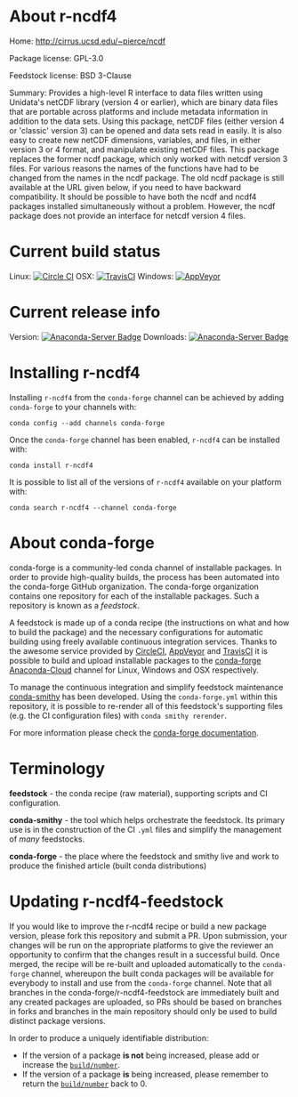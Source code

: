 About r-ncdf4
=============

Home: http://cirrus.ucsd.edu/~pierce/ncdf

Package license: GPL-3.0

Feedstock license: BSD 3-Clause

Summary: Provides a high-level R interface to  data files written using Unidata's netCDF library (version 4 or earlier), which are binary data files that are portable  across platforms and include metadata information in addition to the data sets.   Using this package, netCDF files (either version 4  or 'classic' version 3) can be opened and data sets read in easily. It is also easy to create new netCDF dimensions, variables, and files, in either version 3 or 4 format, and manipulate existing netCDF files. This package replaces the former ncdf package, which only worked with netcdf version 3 files.  For various reasons the names of the functions have had to be changed from the names in the ncdf package.  The old ncdf package is still available at the URL given below, if you need to have backward compatibility. It should be possible to have both the ncdf and ncdf4 packages installed simultaneously without a problem. However, the ncdf package does not provide an interface for netcdf version 4 files.



Current build status
====================

Linux: [![Circle CI](https://circleci.com/gh/conda-forge/r-ncdf4-feedstock.svg?style=shield)](https://circleci.com/gh/conda-forge/r-ncdf4-feedstock)
OSX: [![TravisCI](https://travis-ci.org/conda-forge/r-ncdf4-feedstock.svg?branch=master)](https://travis-ci.org/conda-forge/r-ncdf4-feedstock)
Windows: [![AppVeyor](https://ci.appveyor.com/api/projects/status/github/conda-forge/r-ncdf4-feedstock?svg=True)](https://ci.appveyor.com/project/conda-forge/r-ncdf4-feedstock/branch/master)

Current release info
====================
Version: [![Anaconda-Server Badge](https://anaconda.org/conda-forge/r-ncdf4/badges/version.svg)](https://anaconda.org/conda-forge/r-ncdf4)
Downloads: [![Anaconda-Server Badge](https://anaconda.org/conda-forge/r-ncdf4/badges/downloads.svg)](https://anaconda.org/conda-forge/r-ncdf4)

Installing r-ncdf4
==================

Installing `r-ncdf4` from the `conda-forge` channel can be achieved by adding `conda-forge` to your channels with:

```
conda config --add channels conda-forge
```

Once the `conda-forge` channel has been enabled, `r-ncdf4` can be installed with:

```
conda install r-ncdf4
```

It is possible to list all of the versions of `r-ncdf4` available on your platform with:

```
conda search r-ncdf4 --channel conda-forge
```


About conda-forge
=================

conda-forge is a community-led conda channel of installable packages.
In order to provide high-quality builds, the process has been automated into the
conda-forge GitHub organization. The conda-forge organization contains one repository
for each of the installable packages. Such a repository is known as a *feedstock*.

A feedstock is made up of a conda recipe (the instructions on what and how to build
the package) and the necessary configurations for automatic building using freely
available continuous integration services. Thanks to the awesome service provided by
[CircleCI](https://circleci.com/), [AppVeyor](http://www.appveyor.com/)
and [TravisCI](https://travis-ci.org/) it is possible to build and upload installable
packages to the [conda-forge](https://anaconda.org/conda-forge)
[Anaconda-Cloud](http://docs.anaconda.org/) channel for Linux, Windows and OSX respectively.

To manage the continuous integration and simplify feedstock maintenance
[conda-smithy](http://github.com/conda-forge/conda-smithy) has been developed.
Using the ``conda-forge.yml`` within this repository, it is possible to re-render all of
this feedstock's supporting files (e.g. the CI configuration files) with ``conda smithy rerender``.

For more information please check the [conda-forge documentation](https://conda-forge.org/docs/).

Terminology
===========

**feedstock** - the conda recipe (raw material), supporting scripts and CI configuration.

**conda-smithy** - the tool which helps orchestrate the feedstock.
                   Its primary use is in the construction of the CI ``.yml`` files
                   and simplify the management of *many* feedstocks.

**conda-forge** - the place where the feedstock and smithy live and work to
                  produce the finished article (built conda distributions)


Updating r-ncdf4-feedstock
==========================

If you would like to improve the r-ncdf4 recipe or build a new
package version, please fork this repository and submit a PR. Upon submission,
your changes will be run on the appropriate platforms to give the reviewer an
opportunity to confirm that the changes result in a successful build. Once
merged, the recipe will be re-built and uploaded automatically to the
`conda-forge` channel, whereupon the built conda packages will be available for
everybody to install and use from the `conda-forge` channel.
Note that all branches in the conda-forge/r-ncdf4-feedstock are
immediately built and any created packages are uploaded, so PRs should be based
on branches in forks and branches in the main repository should only be used to
build distinct package versions.

In order to produce a uniquely identifiable distribution:
 * If the version of a package **is not** being increased, please add or increase
   the [``build/number``](http://conda.pydata.org/docs/building/meta-yaml.html#build-number-and-string).
 * If the version of a package **is** being increased, please remember to return
   the [``build/number``](http://conda.pydata.org/docs/building/meta-yaml.html#build-number-and-string)
   back to 0.